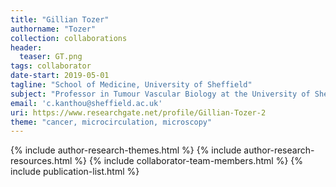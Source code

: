 ```yaml
---
title: "Gillian Tozer"
authorname: "Tozer"
collection: collaborations
header:
  teaser: GT.png
tags: collaborator
date-start: 2019-05-01
tagline: "School of Medicine, University of Sheffield"
subject: "Professor in Tumour Vascular Biology at the University of Sheffield School of Medicine"
email: 'c.kanthou@sheffield.ac.uk'
uri: https://www.researchgate.net/profile/Gillian-Tozer-2
theme: "cancer, microcirculation, microscopy"
---
```

<p align= "justify">




{% include author-research-themes.html %}
{% include author-research-resources.html %}
{% include collaborator-team-members.html %}
{% include publication-list.html %}
